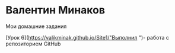 # Валентин Минаков  
Мои домашние задания


[Урок 6](https://valikminak.github.io/Site1/"Выполнил ")- работа с репозиторием GitHub
